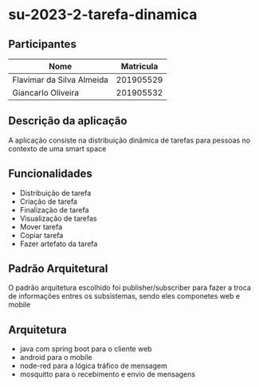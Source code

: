# su-2023-2-tarefa-dinamica
## Participantes
Nome | Matricula
----- | -------
Flavimar da Silva Almeida | 201905529
Giancarlo Oliveira | 201905532

## Descrição da aplicação
A aplicação consiste na distribuição dinâmica de tarefas para pessoas no contexto de uma smart space
## Funcionalidades
* Distribuição de tarefa
* Criação de tarefa
* Finalização de tarefa
* Visualização de tarefas
* Mover tarefa
* Copiar tarefa
* Fazer artefato da tarefa

## Padrão Arquitetural
O padrão arquitetura escolhido foi publisher/subscriber para fazer a troca de informações entres os subsistemas, sendo eles componetes web e mobile
## Arquitetura
* java com spring boot para o cliente web
* android para o mobile
* node-red para a lógica tráfico de mensagem
* mosquitto para o recebimento e envio de mensagens

